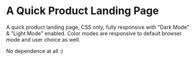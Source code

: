 # A Quick Product Landing Page


A quick product landing page, CSS only, fully responsive with "Dark Mode" & "Light Mode" enabled. Color modes are responsive to default browser mode and user choice as well.

No dependence at all :)

